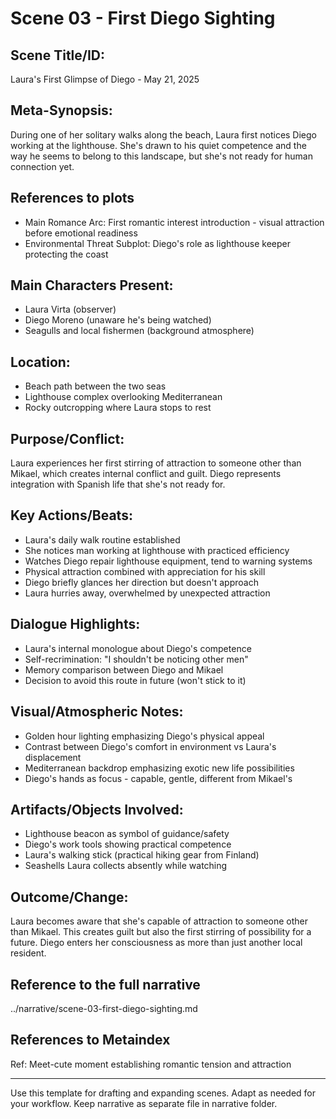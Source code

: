 # Scene 03 - First Diego Sighting

## Scene Title/ID:
Laura's First Glimpse of Diego - May 21, 2025

## Meta-Synopsis:
During one of her solitary walks along the beach, Laura first notices Diego working at the lighthouse. She's drawn to his quiet competence and the way he seems to belong to this landscape, but she's not ready for human connection yet.

## References to plots
- Main Romance Arc: First romantic interest introduction - visual attraction before emotional readiness
- Environmental Threat Subplot: Diego's role as lighthouse keeper protecting the coast

## Main Characters Present:
- Laura Virta (observer)
- Diego Moreno (unaware he's being watched)
- Seagulls and local fishermen (background atmosphere)

## Location:
- Beach path between the two seas
- Lighthouse complex overlooking Mediterranean
- Rocky outcropping where Laura stops to rest

## Purpose/Conflict:
Laura experiences her first stirring of attraction to someone other than Mikael, which creates internal conflict and guilt. Diego represents integration with Spanish life that she's not ready for.

## Key Actions/Beats:
- Laura's daily walk routine established
- She notices man working at lighthouse with practiced efficiency
- Watches Diego repair lighthouse equipment, tend to warning systems
- Physical attraction combined with appreciation for his skill
- Diego briefly glances her direction but doesn't approach
- Laura hurries away, overwhelmed by unexpected attraction

## Dialogue Highlights:
- Laura's internal monologue about Diego's competence
- Self-recrimination: "I shouldn't be noticing other men"
- Memory comparison between Diego and Mikael
- Decision to avoid this route in future (won't stick to it)

## Visual/Atmospheric Notes:
- Golden hour lighting emphasizing Diego's physical appeal
- Contrast between Diego's comfort in environment vs Laura's displacement
- Mediterranean backdrop emphasizing exotic new life possibilities
- Diego's hands as focus - capable, gentle, different from Mikael's

## Artifacts/Objects Involved:
- Lighthouse beacon as symbol of guidance/safety
- Diego's work tools showing practical competence
- Laura's walking stick (practical hiking gear from Finland)
- Seashells Laura collects absently while watching

## Outcome/Change:
Laura becomes aware that she's capable of attraction to someone other than Mikael. This creates guilt but also the first stirring of possibility for a future. Diego enters her consciousness as more than just another local resident.

## Reference to the full narrative
../narrative/scene-03-first-diego-sighting.md

## References to Metaindex
Ref: Meet-cute moment establishing romantic tension and attraction

---
Use this template for drafting and expanding scenes. Adapt as needed for your workflow. Keep narrative as separate file in narrative folder.
